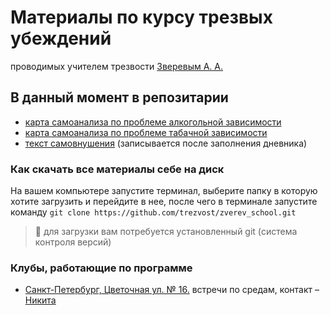# Материалы по курсу трезвых убеждений

проводимых учителем трезвости [Зверевым А. А.](https://vk.com/id746796951)

## В данный момент в репозитарии
* [карта самоанализа по проблеме алкогольной зависимости](./%D0%BA%D0%B0%D1%80%D1%82%D1%8B%20%D1%81%D0%B0%D0%BC%D0%BE%D0%B0%D0%BD%D0%B0%D0%BB%D0%B8%D0%B7%D0%B0/%D0%B0%D0%BB%D0%BA%D0%BE%D0%B3%D0%BE%D0%BB%D1%8C%D0%BD%D0%B0%D1%8F/)
* [карта самоанализа по проблеме табачной зависимости](./%D0%BA%D0%B0%D1%80%D1%82%D1%8B%20%D1%81%D0%B0%D0%BC%D0%BE%D0%B0%D0%BD%D0%B0%D0%BB%D0%B8%D0%B7%D0%B0/%D1%82%D0%B0%D0%B1%D0%B0%D1%87%D0%BD%D0%B0%D1%8F)
* [текст самовнушения](./%D1%82%D0%B5%D0%BA%D1%81%D1%82%20%D1%81%D0%B0%D0%BC%D0%BE%D0%B2%D0%BD%D1%83%D1%88%D0%B5%D0%BD%D0%B8%D1%8F/) (записывается после заполнения дневника)

### Как скачать все материалы себе на диск
На вашем компьютере запустите терминал, выберите папку в которую хотите загрузить и перейдите в нее, после чего в терминале запустите команду
```git clone https://github.com/trezvost/zverev_school.git```
> 🚨 для загрузки вам потребуется установленный git (система контроля версий)

### Клубы, работающие по программе
* [Санкт-Петербург, Цветочная ул. № 16.](https://yandex.ru/maps/-/CDBQiZ5d)
    встречи по средам, контакт – [Никита](https://vk.com/rnik95)
